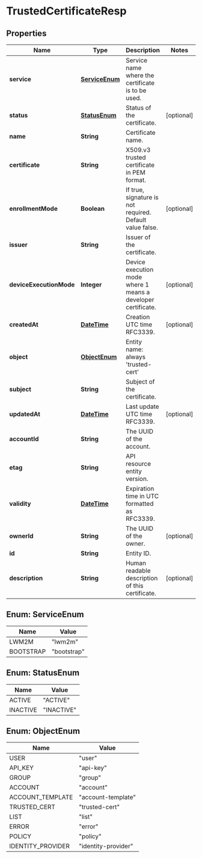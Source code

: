 
# TrustedCertificateResp

## Properties
Name | Type | Description | Notes
------------ | ------------- | ------------- | -------------
**service** | [**ServiceEnum**](#ServiceEnum) | Service name where the certificate is to be used. | 
**status** | [**StatusEnum**](#StatusEnum) | Status of the certificate. |  [optional]
**name** | **String** | Certificate name. | 
**certificate** | **String** | X509.v3 trusted certificate in PEM format. | 
**enrollmentMode** | **Boolean** | If true, signature is not required. Default value false. |  [optional]
**issuer** | **String** | Issuer of the certificate. | 
**deviceExecutionMode** | **Integer** | Device execution mode where 1 means a developer certificate. |  [optional]
**createdAt** | [**DateTime**](DateTime.md) | Creation UTC time RFC3339. |  [optional]
**object** | [**ObjectEnum**](#ObjectEnum) | Entity name: always &#39;trusted-cert&#39; | 
**subject** | **String** | Subject of the certificate. | 
**updatedAt** | [**DateTime**](DateTime.md) | Last update UTC time RFC3339. |  [optional]
**accountId** | **String** | The UUID of the account. | 
**etag** | **String** | API resource entity version. | 
**validity** | [**DateTime**](DateTime.md) | Expiration time in UTC formatted as RFC3339. | 
**ownerId** | **String** | The UUID of the owner. |  [optional]
**id** | **String** | Entity ID. | 
**description** | **String** | Human readable description of this certificate. |  [optional]


<a name="ServiceEnum"></a>
## Enum: ServiceEnum
Name | Value
---- | -----
LWM2M | &quot;lwm2m&quot;
BOOTSTRAP | &quot;bootstrap&quot;


<a name="StatusEnum"></a>
## Enum: StatusEnum
Name | Value
---- | -----
ACTIVE | &quot;ACTIVE&quot;
INACTIVE | &quot;INACTIVE&quot;


<a name="ObjectEnum"></a>
## Enum: ObjectEnum
Name | Value
---- | -----
USER | &quot;user&quot;
API_KEY | &quot;api-key&quot;
GROUP | &quot;group&quot;
ACCOUNT | &quot;account&quot;
ACCOUNT_TEMPLATE | &quot;account-template&quot;
TRUSTED_CERT | &quot;trusted-cert&quot;
LIST | &quot;list&quot;
ERROR | &quot;error&quot;
POLICY | &quot;policy&quot;
IDENTITY_PROVIDER | &quot;identity-provider&quot;



